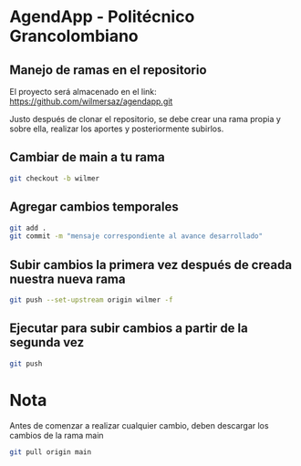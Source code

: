 # AgendApp - Politécnico Grancolombiano

## Manejo de ramas en el repositorio

El proyecto será almacenado en el link: https://github.com/wilmersaz/agendapp.git

Justo después de clonar el repositorio, se debe crear una rama propia y sobre ella, realizar los aportes y posteriormente subirlos.

## Cambiar de main a tu rama

```bash
git checkout -b wilmer
```

## Agregar cambios temporales

```bash
git add .
git commit -m "mensaje correspondiente al avance desarrollado"
```

## Subir cambios la primera vez después de creada nuestra nueva rama

```bash
git push --set-upstream origin wilmer -f
```

## Ejecutar para subir cambios a partir de la segunda vez
```bash
git push
```

# Nota
Antes de comenzar a realizar cualquier cambio, deben descargar los cambios de la rama main

```bash
git pull origin main
```




